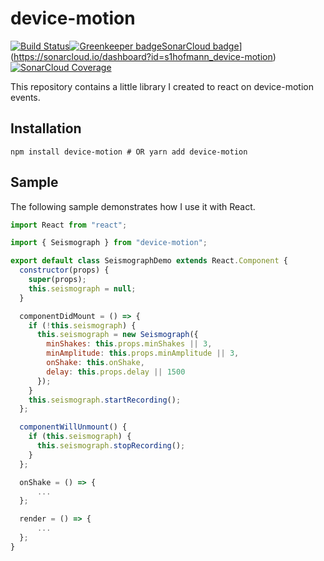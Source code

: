 # device-motion

[![Build Status](https://travis-ci.com/s1hofmann/device-motion.svg?branch=master)](https://travis-ci.com/s1hofmann/device-motion)[![Greenkeeper badge](https://badges.greenkeeper.io/s1hofmann/device-motion.svg)](https://greenkeeper.io/)[SonarCloud badge](https://sonarcloud.io/api/project_badges/measure?project=s1hofmann_device-motion&metric=alert_status)](https://sonarcloud.io/dashboard?id=s1hofmann_device-motion) [![SonarCloud Coverage](https://sonarcloud.io/api/project_badges/measure?project=s1hofmann_device-motion&metric=coverage)](https://sonarcloud.io/component_measures?id=s1hofmann_device-motion&metric=coverage)

This repository contains a little library I created to react on device-motion events.

## Installation

```
npm install device-motion # OR yarn add device-motion
```

## Sample

The following sample demonstrates how I use it with React.

```js
import React from "react";

import { Seismograph } from "device-motion";

export default class SeismographDemo extends React.Component {
  constructor(props) {
    super(props);
    this.seismograph = null;
  }

  componentDidMount = () => {
    if (!this.seismograph) {
      this.seismograph = new Seismograph({
        minShakes: this.props.minShakes || 3,
        minAmplitude: this.props.minAmplitude || 3,
        onShake: this.onShake,
        delay: this.props.delay || 1500
      });
    }
    this.seismograph.startRecording();
  };

  componentWillUnmount() {
    if (this.seismograph) {
      this.seismograph.stopRecording();
    }
  };

  onShake = () => {
      ...
  };

  render = () => {
      ...
  };
}
```
